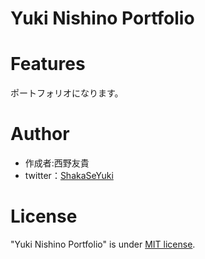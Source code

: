 # Yuki Nishino Portfolio

# Features

ポートフォリオになります。

# Author

* 作成者:西野友貴
* twitter：[ShakaSeYuki](https://x.com/ShakaSeYuki)

# License

"Yuki Nishino Portfolio" is under [MIT license](https://en.wikipedia.org/wiki/MIT_License).
